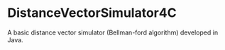 # DistanceVectorSimulator4C
A basic distance vector simulator (Bellman-ford algorithm) developed in Java.
